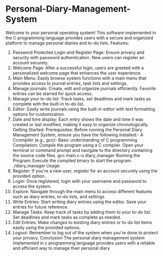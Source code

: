 # Personal-Diary-Management-System

Welcome to your personal operating system! This software implemented in the C programming
 language provides users with a secure and organized platform to manage personal diaries and
 to-do lists.
 Features:
 1. Password Protected Login and Register Page: Ensure privacy and security with password
 authentication. New users can register an account securely.
 2. Welcome Page: After a successful login, users are greeted with a personalized welcome
 page that enhances the user experience.
 3. Main Menu: Easily browse system functions with a main menu that provides access to
 journal entries, task lists and settings.
 4. Manage journals: Create, edit and organize journals efficiently. Favorite entries can be
 starred for quick access.
 5. Manage your to-do list: Track tasks, set deadlines and mark tasks as complete with the
 built-in to-do list.
 6. Editor: Easily write journals using the built-in editor with text formatting options for
 customization.
 7. Date and time display: Each entry shows the date and time it was created or last modified,
 making it easy to organize chronologically.
 Getting Started:
 Prerequisites:
 Before running the Personal Diary Management System, ensure you have the following
 installed:- A Ccompiler (e.g., gcc)- Basic understanding of C programming
 Compilation:
 Compile the program using a C compiler. Open your terminal or command prompt and navigate
 to the directory containing the source code files.
gcc main.c-o diary_manager
 Running the Program:
 Execute the compiled binary to start the program.
 ./diary_manager
 Usage:
 1. Register: If you're a new user, register for an account securely using the provided option.
 2. Login: Once registered, login with your username and password to access the system.
 3. Explore: Navigate through the main menu to access different features such as diary entries,
 to-do lists, and settings.
 4. Write Entries: Start writing diary entries using the editor. Save your entries for future
 reference.
 5. Manage Tasks: Keep track of tasks by adding them to your to-do list. Set deadlines and mark
 tasks as complete as needed.
 6. Edit Entries: Make changes to existing diary entries or to-do list items easily using the
 provided options.
 7. Logout: Remember to log out of the system when you're done to protect your privacy.
 Conclusion
 The personal diary management system implemented in c programming language provides
 users with a reliable and efficient way to manage their personal diary
